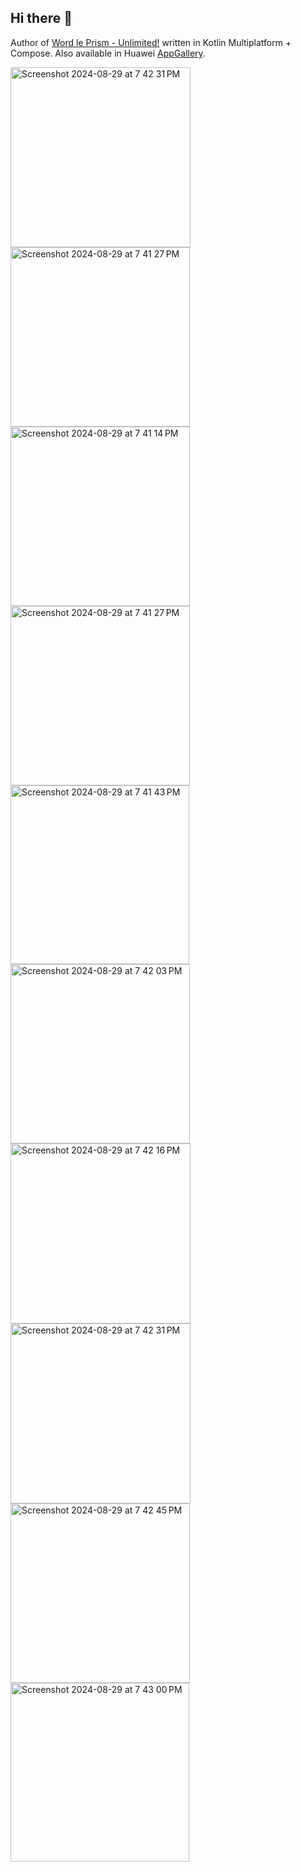 ## Hi there 👋

Author of [Word le Prism - Unlimited!](https://play.google.com/store/apps/details?id=com.getprism.prism.android.release&hl=en&pli=1) written in Kotlin Multiplatform + Compose. Also available in Huawei [AppGallery](https://appgallery.huawei.com/app/C108349353).

<img width="288" alt="Screenshot 2024-08-29 at 7 42 31 PM" src="https://github.com/user-attachments/assets/d9ab057b-6ce9-418a-a99d-ac447472402d">
<img width="287" alt="Screenshot 2024-08-29 at 7 41 27 PM" src="https://github.com/user-attachments/assets/04022e47-6913-437f-b179-5b62b573c924">
<img width="287" alt="Screenshot 2024-08-29 at 7 41 14 PM" src="https://github.com/user-attachments/assets/74ad99f6-58c3-4f79-ae2d-00fb4026bad4">
<img width="287" alt="Screenshot 2024-08-29 at 7 41 27 PM" src="https://github.com/user-attachments/assets/0b0a5d28-efcb-455e-bc1e-fd828de103eb">
<img width="286" alt="Screenshot 2024-08-29 at 7 41 43 PM" src="https://github.com/user-attachments/assets/aff6aa58-319d-45a4-9f0d-c4d23f8c1ee3">
<img width="287" alt="Screenshot 2024-08-29 at 7 42 03 PM" src="https://github.com/user-attachments/assets/8613078d-edc4-4efe-8d91-fd4356aa83a2">
<img width="288" alt="Screenshot 2024-08-29 at 7 42 16 PM" src="https://github.com/user-attachments/assets/60a9aeed-4191-4f00-b3a3-95b6fd97f22a">
<img width="288" alt="Screenshot 2024-08-29 at 7 42 31 PM" src="https://github.com/user-attachments/assets/99fddbd0-35e6-4e17-a512-4022dad30272">
<img width="287" alt="Screenshot 2024-08-29 at 7 42 45 PM" src="https://github.com/user-attachments/assets/a2320341-6681-4e43-a1b1-c2440e794483">
<img width="286" alt="Screenshot 2024-08-29 at 7 43 00 PM" src="https://github.com/user-attachments/assets/d0ab082f-59a2-40f6-9eb1-b53c01c764b8">


<!--
**orcchg/orcchg** is a ✨ _special_ ✨ repository because its `README.md` (this file) appears on your GitHub profile.

Here are some ideas to get you started:

- 🔭 I’m currently working on ...
- 🌱 I’m currently learning ...
- 👯 I’m looking to collaborate on ...
- 🤔 I’m looking for help with ...
- 💬 Ask me about ...
- 📫 How to reach me: ...
- 😄 Pronouns: ...
- ⚡ Fun fact: ...
-->
